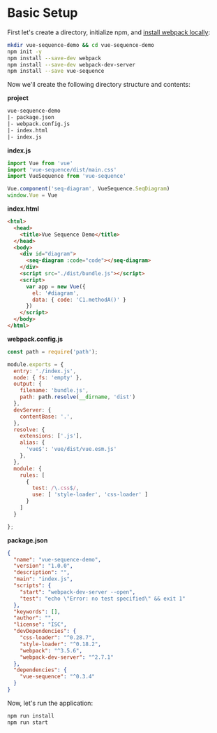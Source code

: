 #
# Basic Setup

First let's create a directory, initialize npm, and [install webpack locally](/guides/installation#local-installation):

```bash
mkdir vue-sequence-demo && cd vue-sequence-demo
npm init -y
npm install --save-dev webpack
npm install --save-dev webpack-dev-server
npm install --save vue-sequence
```

Now we'll create the following directory structure and contents:

__project__

```diff
vue-sequence-demo
|- package.json
|- webpack.config.js
|- index.html
|- index.js
```

__index.js__

```javascript
import Vue from 'vue'
import 'vue-sequence/dist/main.css'
import VueSequence from 'vue-sequence'

Vue.component('seq-diagram', VueSequence.SeqDiagram)
window.Vue = Vue
```

__index.html__

```html
<html>
  <head>
    <title>Vue Sequence Demo</title>
  </head>
  <body>
    <div id="diagram">
      <seq-diagram :code="code"></seq-diagram>
    </div>
    <script src="./dist/bundle.js"></script>
    <script>
      var app = new Vue({
        el: '#diagram',
        data: { code: 'C1.methodA()' }
      })
    </script>
  </body>
</html>

```
__webpack.config.js__

```javascript
const path = require('path');

module.exports = {
  entry: './index.js',
  node: { fs: 'empty' },
  output: {
    filename: 'bundle.js',
    path: path.resolve(__dirname, 'dist')
  },
  devServer: {
    contentBase: '.',
  },
  resolve: {
    extensions: ['.js'],
    alias: {
      'vue$': 'vue/dist/vue.esm.js'
    },
  },
  module: {
    rules: [
      {
        test: /\.css$/,
        use: [ 'style-loader', 'css-loader' ]
      }
    ]
  }

};
```
__package.json__

```json
{
  "name": "vue-sequence-demo",
  "version": "1.0.0",
  "description": "",
  "main": "index.js",
  "scripts": {
    "start": "webpack-dev-server --open",
    "test": "echo \"Error: no test specified\" && exit 1"
  },
  "keywords": [],
  "author": "",
  "license": "ISC",
  "devDependencies": {
    "css-loader": "^0.28.7",
    "style-loader": "^0.18.2",
    "webpack": "^3.5.6",
    "webpack-dev-server": "^2.7.1"
  },
  "dependencies": {
    "vue-sequence": "^0.3.4"
  }
}

```



Now, let's run the application:

```bash
npm run install
npm run start
```


